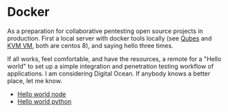 # Docker

As a preparation for collaborative pentesting open source projects in production. First a local server with docker tools locally (see [Qubes](../qubes/Docker-tools.md) and [KVM VM](../kvm/Docker-tools.md), both are centos 8), and saying hello three times. 

If all works, feel comfortable, and have the resources, a remote for a "Hello world" to set up a simple integration and penetration testing workflow of applications. I am considering Digital Ocean. If anybody knows a better place, let me know.

* [Hello world node](hello-world-node.md)
* [Hello world python](hello-world-python.md)